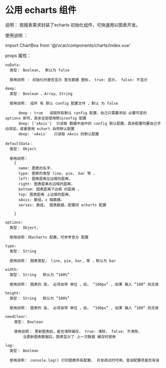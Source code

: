 # 公用 echarts 组件 

  说明： 按报表需求封装了echarts 初始化组件，可快速用以图表开发。
  
  使用说明 ： 

  import ChartBox from '@/vcar/components/charts/index.vue'

  <template>
    <div>
        <chart-box></chart-box>
    </div>
  </template>

  props 属性： 

    noData:
      类型： Boolean,  默认为 false

      使用说明 ： 初始化时是否显示 暂无数据 图标， true: 显示， false: 不显示

    deep: 
      类型： Boolean 、Array、String

      使用说明： 组件 有 默认 config 配置文件 ，默认 为 false

          deep : true   读取所有默认 config 配置，自己只需要添加 必要可变的 options 即可，其余全部使用默认config 配置
          deep: ['xAxis']  只读取 数据中选中的 config 默认配置，其余配置均要自己手动添加，或者使用 echart 自带默认配置
          deep: 'xAxis'   只读取 xAxis 的默认配置

    defaultData：
      类型： Object

      使用说明： 
        {
          name: 图表的名字，
          type: 图表的类型 line, pie， bar 等 ，
          left: 图表距离左边框的距离，
          right: 图表距离右边框的距离，
          bottom: 图表距离下边框 的距离 ，
          top: 图表距离 上边框的距离，
          xAxis: 数组，x 轴数据，
          series: 数组， 图表数据，配置同 echarts 配置

        }
    
    options: 
      类型： Object,

      使用说明：同echarts 配置，可参考官方 配置

    type: 
      类型： String

      使用说明： 图表类型， line, pie, bar, 等 ，默认为 bar

    width: 
      类型： String   默认为 “100%”

      使用说明： 图表的 宽， 必须自带 单位 ，如， “100px” , 如果 输入 “100” 则无效

    height: 
      类型： String   默认为 “100%”

      使用说明： 图表的 高， 必须自带 单位 ，如， “100px” , 如果 输入 “100” 则无效

    needClear:
        类型： Boolean

        使用说明： 更新图表前，是否清除缓存， true: 清除， false: 不清除，
            当更新图表数据后，图表显示了 上一次数据 缓存时使用

    log: 
      类型： Boolean

      使用说明： console.log() 打印图表所有配置， 开发调试时可用，查询配置项是否有误